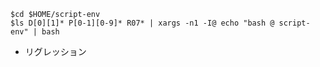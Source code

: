 ```
$cd $HOME/script-env
$ls D[0][1]* P[0-1][0-9]* R07* | xargs -n1 -I@ echo "bash @ script-env" | bash
```
- リグレッション
